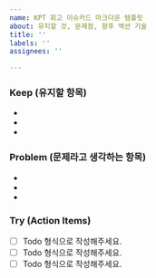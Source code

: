 ```yaml
---
name: KPT 회고 이슈카드 마크다운 템플릿
about: 유지할 것, 문제점, 향후 액션 기술
title: ''
labels: ''
assignees: ''

---
```


### Keep (유지할 항목)
*
*
*

### Problem (문제라고 생각하는 항목)
*
*
*

### Try (Action Items)
 - [ ] Todo 형식으로 작성해주세요.
 - [ ] Todo 형식으로 작성해주세요.
 - [ ] Todo 형식으로 작성해주세요.
